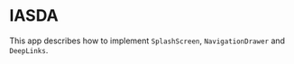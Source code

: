 IASDA
=====

This app describes how to implement `SplashScreen`, `NavigationDrawer` and `DeepLinks`.
